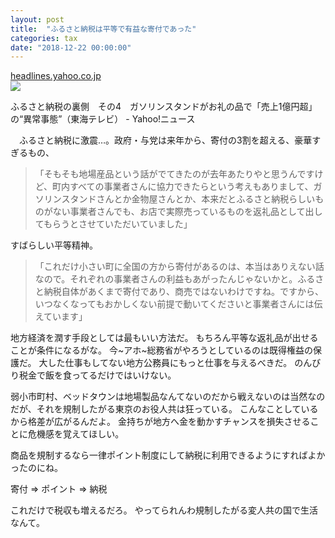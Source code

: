 ```yaml
---
layout: post
title:  "ふるさと納税は平等で有益な寄付であった"
categories: tax
date: "2018-12-22 00:00:00"
---
```


<div class="card">
     <a href="https://headlines.yahoo.co.jp/hl?a=20181221-00010000-tokai-soci"></a>
     <div class="card__header">
       <a href="https://headlines.yahoo.co.jp/hl?a=20181221-00010000-tokai-soci">headlines.yahoo.co.jp</a>
     </div>
     <div class="card__image">
       <img src="https://lpt.c.yimg.jp/amd/20181221-00010000-tokai-000-view.jpghttps://lpt.c.yimg.jp/amd/20181221-00010000-tokai-001-view.jpghttps://lpt.c.yimg.jp/amd/20181221-00010000-tokai-002-view.jpghttps://lpt.c.yimg.jp/amd/20181221-00010000-tokai-003-view.jpghttps://lpt.c.yimg.jp/amd/20181221-00010000-tokai-004-view.jpg">
     </div>
     <div class="card__title">
       <p>ふるさと納税の裏側　その4　ガソリンスタンドがお礼の品で「売上1億円超」の“異常事態”（東海テレビ） - Yahoo!ニュース</p>
     </div>
     <div class="card__description">
       <p>　ふるさと納税に激震…。政府・与党は来年から、寄付の3割を超える、豪華すぎるもの、</p>
     </div>
   </div>

> 「そもそも地場産品という話がでてきたのが去年あたりやと思うんですけど、町内すべての事業者さんに協力できたらという考えもありまして、ガソリンスタンドさんとか金物屋さんとか、本来だとふるさと納税らしいものがない事業者さんでも、お店で実際売っているものを返礼品として出してもらうとさせていただいていました」

すばらしい平等精神。

> 「これだけ小さい町に全国の方から寄付があるのは、本当はありえない話なので。それぞれの事業者さんの利益もあがったんじゃないかと。ふるさと納税自体があくまで寄付であり、商売ではないわけですね。ですから、いつなくなってもおかしくない前提で動いてくださいと事業者さんには伝えています」

地方経済を潤す手段としては最もいい方法だ。
もちろん平等な返礼品が出せることが条件になるがな。
今~アホ~総務省がやろうとしているのは既得権益の保護だ。
大した仕事もしてない地方公務員にもっと仕事を与えるべきだ。
のんびり税金で飯を食ってるだけではいけない。

弱小市町村、ベッドタウンは地場製品なんてないのだから戦えないのは当然なのだが、それを規制したがる東京のお役人共は狂っている。
こんなことしているから格差が広がるんだよ。
金持ちが地方へ金を動かすチャンスを損失させることに危機感を覚えてほしい。

商品を規制するなら一律ポイント制度にして納税に利用できるようにすればよかったのにね。

寄付 => ポイント => 納税

これだけで税収も増えるだろ。
やってられんわ規制したがる変人共の国で生活なんて。
